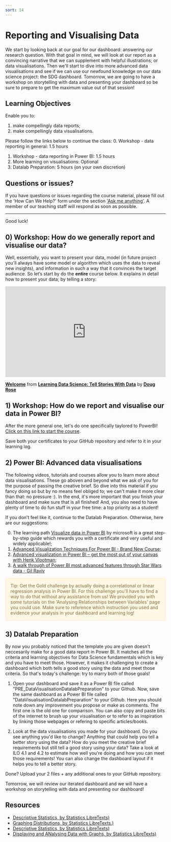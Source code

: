 ```yaml
---
sort: 14
---
```


# Reporting and Visualising Data

We start by looking back at our goal for our dashboard: answering our research question. With that goal in mind, we will look at our report as a convincing narrative that we can supplement with helpful illustrations; or data visualisations. Then we'll start to dive into more advanced data visualisations and see if we can use our newfound knowledge on our data science project: the SDG dashboard. Tomorrow, we are going to have a workshop on storytelling with data and presenting your dashboard so be sure to prepare to get the maximum value out of that session!

## Learning Objectives
Enable you to:
1. make compellingly data reports;
2. make compellingly data visualisations.

Please follow the links below to continue the class:
0. Workshop - data reporting in general: 1.5 hours
1. Workshop - data reporting in Power BI: 1.5 hours
2. More learning on visualisations: Optional
3. Datalab Preparation: 5 hours (on your own discretion)

## Questions or issues?

If you have questions or issues regarding the course material, please fill out the 'How Can We Help?' form under the section ['Ask me anything'](https://adsai.buas.nl/Contact%20Us/). A member of our teaching staff will respond as soon as possible.

***

Good luck!


## 0) Workshop: How do we generally report and visualise our data?
Well, essentially, you want to present your data, model (in future project you'll always have some model or algorithm which uses the data to reveal new insights), and information in such a way that it convinces the target audience. So let’s start by do the **entire** course below. It explains in detail how to present your data; by telling a story:
<div style="position:relative;height:0;padding-bottom:56.25%"><iframe width="640" height="360" src="https://www.linkedin.com/learning/embed/learning-data-science-tell-stories-with-data/welcome?autoplay=false&claim=AQGLF8kjasMeUAAAAXuen5TSfhdh2cAnvMoTsvO52lYxxEb4n7Lygsq8xgWVc_t2uKuHWUouAfnbN-YZ2Or60T165YU6VLzBCBvpYTn_P7dOlCJRoAVJ-JJ8yldYWuk1v_lKzTu1GpQzzTuF1ZeNKT6MwFX_Oi691AqGuZOivDa49QpPKPpOKon-v-KsCIHbgJJVTW6VtpRbB89ZboYvRGmkUJ5ede3tplOLocmHOWtbgzbZcA041klfxZa-9zzTyzS0crqn-vFaIfJCcgssS17v8L7U6nsFgRhozesQJnxU9aELJmxp73k0N0_6mIIt4d2ucwto-bsGBvVZYPC_cGJKXM2RTs5clYbZqdYyTcNjR7QjM31Vhp_cSzsHzYX2KC-N1tWplU5zR8dFoRUviI6JbgAe9gbS0MAuhWblCAdAn8rewXw6tTfdfLFjJu0fkRjZ6yR37oAZwuf-XMDb_N2uXKNdAwDoF8Jc5dIBAGiFAAVXtGR4NLfuzHb6b7Hjs16BiU7SRWmTcUEcwNfQ8vVmRG1d61T4mkAqQlkyDq5xa-8qdVxgYRGKefkOliHUPG6D889Qzf82LJh8cCtCCdghQXr0tDhVAKrRRVZTBEg0As2WDfbDhYrchMkbJR3aq0twDECCb_S8FYTeaUgEFKHoVgVaMU7m4LcIcouQegttP-JLLJGYO3pFZZbbBHcQWn7494g3KmXgk1CgrTMFe_FAEM9DVvH2h80rSQJX9PM3aA&lipi=urn%3Ali%3Apage%3Ad_learning_content%3Bs0uW2hImQlqa7OO2gkel9Q%3D%3D&licu" mozallowfullscreen="true" webkitallowfullscreen="true" allowfullscreen="true" frameborder="0" style="position:absolute;width:100%;height:100%;left:0"></iframe></div><p><strong><a href="https://www.linkedin.com/learning/learning-data-science-tell-stories-with-data/welcome?trk=embed_lil">Welcome</a></strong> from <strong><a href="https://www.linkedin.com/learning/learning-data-science-tell-stories-with-data?trk=embed_lil">Learning Data Science: Tell Stories With Data</a></strong> by <strong><a href="https://www.linkedin.com/learning/instructors/doug-rose?trk=embed_lil">Doug Rose</a></strong></p>

## 1) Workshop: How do we report and visualise our data in Power BI?
After the more general one, let's do one specifically taylored to PowerBI! [Click on this link to start the course](https://docs.microsoft.com/en-us/learn/modules/data-driven-story-power-bi/).

Save both your certificates to your GitHub repository and refer to it in your learning log.




## 2) Power BI: Advanced data visualisations
The following videos, tutorials and courses allow you to learn more about data visualisations. These go aboven and beyond what we ask of you for the purpose of passing the creative brief. So dive into this material if you fancy doing so but by no means feel obliged to; we can't make it more clear than that: no pressure :). In the end, it's more important that you finish your dashboard and make sure that is all finished! And, you also need to have plenty of time to do fun stuff in your free time: a top priority as a student!

If you don't feel like it, continue to the Datalab Preparation. Otherwise, here are our suggestions:

0. The learning path [Visualize data in Power BI](https://docs.microsoft.com/en-us/learn/paths/visualize-data-power-bi/) by microsoft is a great step-by-step guide which rewards you with a certificate and very useful and widely applicable!;
1. [Advanced Visualization Techniques For Power BI - Brand New Course](https://www.youtube.com/watch?v=wq6dY0bgRcE&ab_channel=EnterpriseDNA);
2. [Advanced visualization in Power BI – get the most out of your canvas with Henk Vlootman](https://www.youtube.com/watch?v=fwO9zNs0myM&ab_channel=BenHoward);
3. [A walk through of Power BI most advanced features through Star Wars data - Gil Raviv](https://www.youtube.com/watch?v=r0Qk5V8dvgg&ab_channel=MicrosoftPowerBI)

<div style="padding: 15px; border: 1px solid transparent; border-color: transparent; margin-bottom: 20px; border-radius: 4px; color: #8a6d3b;; background-color: #fcf8e3; border-color: #faebcc;">
Tip: Get the Gold challenge by actually doing a correlational or linear regression analysis in Power BI. For this challenge you'll have to find a way to do that without any assistance from us! We provided you with some tutorials on the 'Analysing Relationships between Variables' page you could use. Make sure to reference which instruction you used and evidence your analysis in your dashboard and learning log!
</div>




## 3) Datalab Preparation
By now you probably noticed that the template you are given doesn't neccesarily make for a good data report in Power BI. It matches all the criteria and learning objectives for Data Science fundamentals which is key and you have to meet those. However, it makes it challenging to create a dashboard which both tells a good story using the data and meet those criteria. So that's today's challenge: try to marry both of those goals!

1. Open your dashboard and save it as a Power BI file called "PRE_DataVisualisationDatalabPreparation" to your Github. Now, save the same dashboard as a Power BI file called "DataVisualisationDatalabPreparation" to your Github. Here you should note down any improvement you propose or make as comments. The first one is the old one for comparison. You can also copy and paste bits of the internet to brush up your visualisation or to refer to as inspiration by linking those webpages or refering to specific articles/books.

2. Look at the data visualisations you made for your dashboard. Do you see anything you'd like to change? Anything that could help you tell a better story using the data? How do you meet the creative brief requirements but still tell a good story using your data? Take a look at ILO 4.1 and 4.2 to estimate how well you're doing and how you can meet those requirements! You can also change the dashboard layout if it helps you to tell a better story.

Done? Upload your 2 files + any additional ones to your GitHub repository.


Tomorrow, we will review our iterated dashboard and we will have a workshop on storytelling with data and presenting our dashboard!

## Resources
- [Descriptive Statistics, by Statistics LibreTexts)](https://statics.teams.cdn.office.net/evergreen-assets/safelinks/1/atp-safelinks.html?url=https%3A%2F%2Fstats.libretexts.org%2FBookshelves%2FIntroductory_Statistics%2FBook%253A_Introductory_Statistics_(OpenStax)%2F02%253A_Descriptive_Statistics)
- [Graphing Distributions, by Statistics LibreTexts.)](https://statics.teams.cdn.office.net/evergreen-assets/safelinks/1/atp-safelinks.html?url=https%3A%2F%2Fstats.libretexts.org%2FBookshelves%2FIntroductory_Statistics%2FBook%253A_Introductory_Statistics_(Lane)%2F02%253A_Graphing_Distributions)
-  [Descriptive Statistics, by Statistics LibreTexts)](https://statics.teams.cdn.office.net/evergreen-assets/safelinks/1/atp-safelinks.html?url=https%3A%2F%2Fstats.libretexts.org%2FBookshelves%2FIntroductory_Statistics%2FBook%253A_Introductory_Statistics_(Shafer_and_Zhang)%2F02%253A_Descriptive_Statistics)
 - [Displaying and ANalysing Data with Graphs, by Statistics LibreTexts)](https://statics.teams.cdn.office.net/evergreen-assets/safelinks/1/atp-safelinks.html?url=https%3A%2F%2Fstats.libretexts.org%2FBookshelves%2FIntroductory_Statistics%2FBook%253A_Inferential_Statistics_and_Probability_-_A_Holistic_Approach_(Geraghty)%2F02%253A_Displaying_and_Analyzing_Data_with_Graphs)
